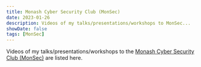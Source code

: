 ```yaml
---
title: Monash Cyber Security Club (MonSec)
date: 2023-01-26
description: Videos of my talks/presentations/workshops to MonSec...
showDate: false
tags: [MonSec]
---
```

Videos of my talks/presentations/workshops to the [Monash Cyber Security Club (MonSec)](https://monsec.io) are listed here.